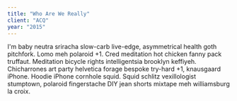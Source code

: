 ```yaml
---
title: "Who Are We Really"
client: "ACQ"
year: "2015"
---
```


I'm baby neutra sriracha slow-carb live-edge, asymmetrical health goth pitchfork. Lomo meh polaroid +1. Cred meditation hot chicken fanny pack truffaut. Meditation bicycle rights intelligentsia brooklyn keffiyeh. Chicharrones art party helvetica forage bespoke try-hard +1, knausgaard iPhone. Hoodie iPhone cornhole squid. Squid schlitz vexillologist stumptown, polaroid fingerstache DIY jean shorts mixtape meh williamsburg la croix.
